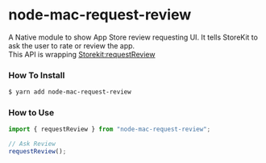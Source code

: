 # node-mac-request-review
A Native module to show App Store review requesting UI. It tells StoreKit to ask the user to rate or review the app.  
This API is wrapping [Storekit:requestReview](https://developer.apple.com/documentation/storekit/skstorereviewcontroller/2851536-requestreview)

### How To Install

```bash
$ yarn add node-mac-request-review
```

### How to Use

```typescript
import { requestReview } from "node-mac-request-review";

// Ask Review
requestReview();
```


